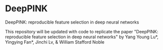 # DeepPINK
DeepPINK: reproducible feature selection in deep neural networks

This repository will be updated with code to replicate the paper "DeepPINK: reproducible feature selection in deep neural networks" by
Yang Young Lu*, Yingying Fan*, Jinchi Lv, & William Stafford Noble


